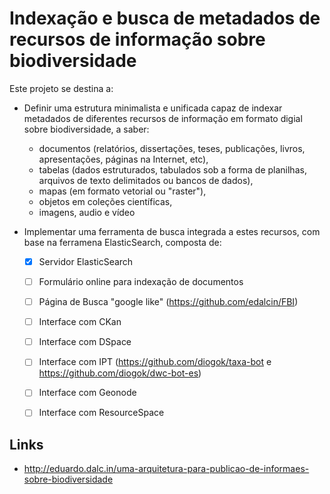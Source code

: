 # Indexação e busca de metadados de recursos de informação sobre biodiversidade

Este projeto se destina a:

* Definir uma estrutura minimalista e unificada capaz de indexar metadados de diferentes recursos de informação em formato digial sobre biodiversidade, a saber:

  * documentos (relatórios, dissertações, teses, publicações, livros, apresentações, páginas na Internet, etc), 
  * tabelas (dados estruturados, tabulados sob a forma de planilhas, arquivos de texto delimitados ou bancos de dados), 
  * mapas (em formato vetorial ou "raster"),
  * objetos em coleções científicas,
  * imagens, audio e vídeo
   
* Implementar uma ferramenta de busca integrada a estes recursos, com base na ferramena ElasticSearch, composta de:
  - [X] Servidor ElasticSearch
  - [ ] Formulário online para indexação de documentos
  - [ ] Página de Busca "google like" (https://github.com/edalcin/FBI)
  - [ ] Interface com CKan
  - [ ] Interface com DSpace
  - [ ] Interface com IPT (https://github.com/diogok/taxa-bot e https://github.com/diogok/dwc-bot-es)
  - [ ] Interface com Geonode
  - [ ] Interface com ResourceSpace


## Links
* http://eduardo.dalc.in/uma-arquitetura-para-publicao-de-informaes-sobre-biodiversidade

